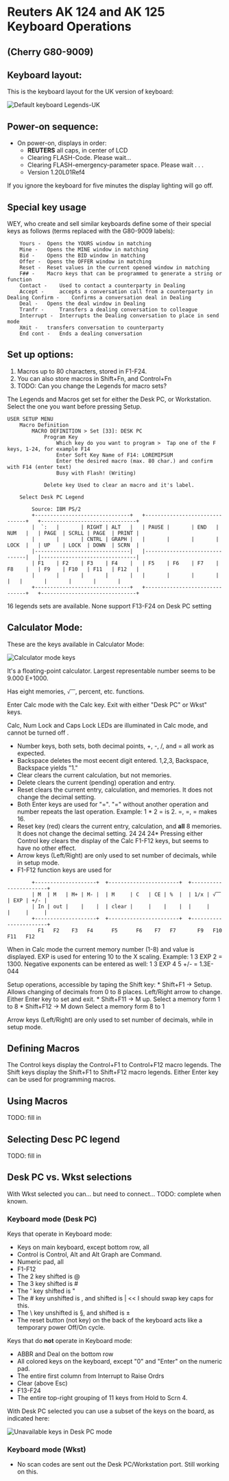 # Reuters AK 124 and AK 125 Keyboard Operations
## (Cherry G80-9009)

## Keyboard layout:

This is the keyboard layout for the UK version of keyboard:

![Default keyboard Legends-UK](../master/images/Cherry%20G80-9009%20Default%20Legends-UK.png "Default keyboard Legends-UK")

## Power-on sequence:

* On power-on, displays in order:
    * **REUTERS** all caps, in center of LCD
    * Clearing FLASH-Code. Please wait...
    * Clearing FLASH-emergency-parameter space. Please wait . . . 
    * Version 1.20L01Ref4

If you ignore the keyboard for five minutes the display lighting will go off.

## Special key usage

WEY, who create and sell similar keyboards define some of their special keys as follows (terms replaced with the G80-9009 labels):

        Yours -	 Opens the YOURS window in matching
        Mine -	 Opens the MINE window in matching
        Bid -	 Opens the BID window in matching
        Offer -	 Opens the OFFER window in matching
        Reset -	 Reset values in the current opened window in matching
        F## -	 Macro keys that can be programmed to generate a string or function 
        Contact -	 Used to contact a counterparty in Dealing
        Accept -	 accepts a conversation call from a counterparty in Dealing Confirm -	 Confirms a conversation deal in Dealing
        Deal -	 Opens the deal window in Dealing
        Tranfr -	 Transfers a dealing conversation to colleague
        Interrupt -	 Interrupts the Dealing conversation to place in send mode 
        Xmit -	 transfers conversation to counterparty
        End cont -	 Ends a dealing conversation

## Set up options:

1. Macros up to 80 characters, stored in F1-F24.
2. You can also store macros in Shift+Fn, and Control+Fn
3. TODO: Can you change the Legends for macro sets?

The Legends and Macros get set for either the Desk PC, or Workstation. Select the one you want before pressing Setup.

```
USER SETUP MENU
    Macro Definition
        MACRO DEFINITION > Set [33]: DESK PC
            Program Key
                Which key do you want to program >  Tap one of the F keys, 1-24, for example F14
                Enter Soft Key Name of F14: LOREMIPSUM
                Enter the desired macro (max. 80 char.) and confirm with F14 (enter text)
                Busy with Flash! (Writing)
        
            Delete key Used to clear an macro and it's label.
            
    Select Desk PC Legend

        Source: IBM PS/2
        +-------------------------------+   +-------------------------------+   +-------------------------------+
        |  `:   |       | RIGHT | ALT   |   | PAUSE |       | END   | NUM   |   | PAGE  | SCRLL | PAGE  | PRINT |
        |       |       | CNTRL | GRAPH |   |       |       |       | LOCK  |   | UP    | LOCK  | DOWN  | SCRN  |
        |-------------------------------|   |-------------------------------|   |-------------------------------|
        | F1    | F2    | F3    | F4    |   | F5    | F6    | F7    | F8    |   | F9    | F10   | F11   | F12   |
        |       |       |       |       |   |       |       |       |       |   |       |       |       |       |
        +-------------------------------+   +-------------------------------+   +-------------------------------+

```
16 legends sets are available.
None support F13-F24 on Desk PC setting

## Calculator Mode:

These are the keys available in Calculator Mode:

![Calculator mode keys](../master/images/Cherry%20G80-9009%20Calculator%20mode%20keys.png "Calculator mode keys")

It's a floating-point calculator. Largest representable number seems to be 9.000 E+1000.

Has eight memories, ```√⎺```, percent, etc. functions.

Enter Calc mode with the Calc key. Exit with either "Desk PC" or Wkst" keys.

Calc, Num Lock and Caps Lock LEDs are illuminated in Calc mode, and cannot be turned off .

* Number keys, both sets, both decimal points, +, -, /, and = all work as expected.
* Backspace deletes the most eecent digit entered. 1,2,3, Backspace, Backspace yields "1."
* Clear clears the current calculation, but not memories.
* Delete clears the current (pending) operation and entry.
* Reset clears the current entry, calculation, and memories. It does not change the decimal setting.
* Both Enter keys are used for "=". "=" without another operation and number
repeats the last operation. Example: 1 * 2 = is 2. =, =, = makes 16.
* Reset key (red) clears the current entry, calculation, and **all** 8 memories. It does not change the decimal setting.
24 24 24* Pressing either Control key clears the display of the Calc F1-F12 keys, but seems to have no other effect.
* Arrow keys (Left/Right) are only used to set number of decimals, while in setup mode.
* F1-F12 function keys are used for
```
        +--------------------+  +-----------------------+  +-----------------------+
        | M  | M   | M+ | M- |  | M     | C   | CE | %  |  | 1/x | √⎺  | EXP | +/- |
        | In | out |    |    |  | clear |     |    |    |  |     |     |     |     |
        +--------------------+  +-----------------------+  +-----------------------+
          F1   F2    F3   F4      F5      F6    F7   F7       F9   F10   F11   F12
```

When in Calc mode the current memory number (1-8) and value is displayed.
EXP is used for entering 10 to the X scaling. Example: 1 3 EXP 2 = 1300.
Negative exponents can be entered as well: 1 3 EXP 4 5 +/- = 1.3E-044


Setup operations, accessible by taping the Shift key:
    * Shift+F1  -> Setup. Allows changing of decimals from 0 to 8 places.
    Left/Right arrow to change. Either Enter key to set and exit.
    * Shift+F11 -> M up.  Select a memory form 1 to 8
    * Shift+F12 -> M down Select a memory form 8 to 1

Arrow keys (Left/Right) are only used to set number of decimals, while in setup mode.


## Defining Macros

The Control keys display the Control+F1 to Control+F12 macro legends.
The Shift keys display the Shift+F1 to Shift+F12 macro legends.
Either Enter key can be used for programming macros.

## Using Macros

TODO: fill in

## Selecting Desc PC legend

TODO: fill in


## Desk PC vs. Wkst selections

With Wkst selected you can... but need to connect... TODO: complete when known.

### Keyboard mode (Desk PC)

Keys that operate in Keyboard mode:

* Keys on main keyboard, except bottom row, all
* Control is Control, Alt and Alt Graph are Command.
* Numeric pad, all
* F1-F12
* The 2 key shifted is @
* The 3 key shifted is #
* The ' key shifted is "
* The # key unshifted is \, and shifted is | << I should swap key caps for this.
* The \ key unshifted is §, and shifted is ±
* The reset button (not key)  on the back of the keyboard acts like a temporary
power Off/On cycle.


Keys that do **not** operate in Keyboard mode:

* ABBR and Deal on the bottom row
* All colored keys on the keyboard, except "0" and "Enter" on the numeric pad.
* The entire first column from Interrupt to Raise Ordrs
* Clear (above Esc)
* F13-F24
* The entire top-right grouping of 11 keys from Hold to Scrn 4.

With Desk PC selected you can use a subset of the keys on the board, as indicated here:

![Unavailable keys in Desk PC mode](../master/images/Cherry%20G80-9009%20Unavailable%20keys%20in%20Desk%20mode.png "Unavailable keys in Desk PC mode")

### Keyboard mode (Wkst)

* No scan codes are sent out the Desk PC/Workstation port. Still working on this.
